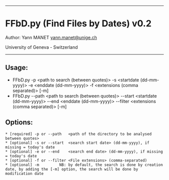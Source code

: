 ---------------------------------------------------------

# FFbD.py (Find Files by Dates) v0.2

Author: Yann MANET <yann.manet@unige.ch>

University of Geneva - Switzerland

---------------------------------------------------------


## Usage:
- FFbD.py -p <path to search (between quotes)> -s <startdate (dd-mm-yyyy)> -e <enddate (dd-mm-yyyy)> -f <extensions (comma separated)> [-m]
- FFbD.py --path <path to search (between quotes)> --start <startdate (dd-mm-yyyy)> --end <enddate (dd-mm-yyyy)> --filter <extensions (comma separated)> [-m]


## Options:
	* [required] -p or --path	<path of the directory to be analysed between quotes>
	* [optional] -s or --start	<search start date> (dd-mm-yyyy), if missing = today's date
	* [optional] -e or --end	<search end date> (dd-mm-yyyy), if missing = today's date
	* [optional] -f or --filter	<File extensions> (comma-separated)
	* [optional] -m			NB: by default, the search is done by creation date, by adding the [-m] option, the search will be done by modification date
